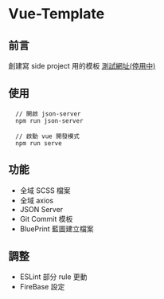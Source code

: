# Vue-Template

## 前言
創建寫 side project 用的模板
[測試網址(停用中)](https://rocmark.github.io/Vue-Template/.)

## 使用
```
  // 開啟 json-server
  npm run json-server

  // 啟動 vue 開發模式
  npm run serve
```

## 功能
- 全域 SCSS 檔案
- 全域 axios
- JSON Server
- Git Commit 模板
- BluePrint 藍圖建立檔案

## 調整
- ESLint 部分 rule 更動
- FireBase 設定
